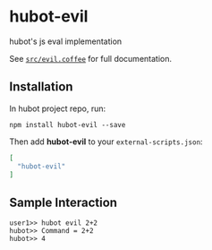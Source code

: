 # hubot-evil

hubot's js eval implementation

See [`src/evil.coffee`](src/evil.coffee) for full documentation.

## Installation

In hubot project repo, run:

`npm install hubot-evil --save`

Then add **hubot-evil** to your `external-scripts.json`:

```json
[
  "hubot-evil"
]
```

## Sample Interaction

```
user1>> hubot evil 2+2
hubot>> Command = 2+2
hubot>> 4
```
